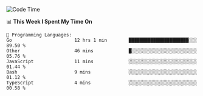 <!--START_SECTION:waka-->
![Code Time](http://img.shields.io/badge/Code%20Time-529%20hrs%207%20mins-blue)

📊 **This Week I Spent My Time On** 

```text
💬 Programming Languages: 
Go                       12 hrs 1 min        ██████████████████████░░░   89.50 % 
Other                    46 mins             █░░░░░░░░░░░░░░░░░░░░░░░░   05.76 % 
JavaScript               11 mins             ░░░░░░░░░░░░░░░░░░░░░░░░░   01.44 % 
Bash                     9 mins              ░░░░░░░░░░░░░░░░░░░░░░░░░   01.12 % 
TypeScript               4 mins              ░░░░░░░░░░░░░░░░░░░░░░░░░   00.58 % 
```


<!--END_SECTION:waka-->